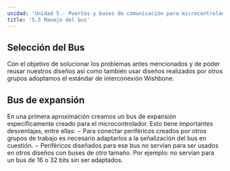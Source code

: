 ```yaml
---
unidad: 'Unidad 5.- Puertos y buses de comunicación para microcontroladores'
title: '5.5 Manejo del bus'
---
```


## Selección del Bus
Con el objetivo de solucionar los problemas antes mencionados y de poder reusar nuestros diseños así como también usar diseños realizados por otros grupos adoptamos el estándar de interconexión Wishbone.

## Bus de expansión
En una primera aproximación creamos un bus de expansión específicamente creado para el microcontrolador. Esto tiene importantes desventajas, entre ellas:
− Para conectar periféricos creados por otros grupos de trabajo es necesario adaptarlos a la señalización del bus en cuestión.
− Periféricos diseñados para ese bus no servían para ser usados en otros diseños con buses de otro tamaño. Por ejemplo: no servían para un bus de 16 o 32 bits sin ser adaptados.